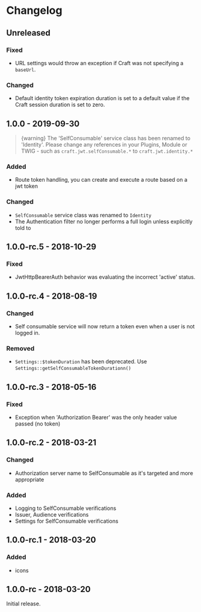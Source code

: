 Changelog
=========

## Unreleased
### Fixed
- URL settings would throw an exception if Craft was not specifying a `baseUrl`.

### Changed
- Default identity token expiration duration is set to a default value if the Craft session duration is set to zero.

## 1.0.0 - 2019-09-30
> {warning} The 'SelfConsumable' service class has been renamed to 'Identity'.  Please change any references in your Plugins, Module or TWIG - such as `craft.jwt.selfConsumable.*` to `craft.jwt.identity.*`

### Added
- Route token handling, you can create and execute a route based on a jwt token

### Changed
- `SelfConsumable` service class was renamed to `Identity`
- The Authentication filter no longer performs a full login unless explicitly told to

## 1.0.0-rc.5 - 2018-10-29
### Fixed
- JwtHttpBearerAuth behavior was evaluating the incorrect 'active' status.

## 1.0.0-rc.4 - 2018-08-19
### Changed
- Self consumable service will now return a token even when a user is not logged in.

### Removed
- `Settings::$tokenDuration` has been deprecated.  Use `Settings::getSelfConsumableTokenDurationn()`

## 1.0.0-rc.3 - 2018-05-16
### Fixed
- Exception when 'Authorization Bearer' was the only header value passed (no token)

## 1.0.0-rc.2 - 2018-03-21
### Changed
- Authorization server name to SelfConsumable as it's targeted and more appropriate

### Added
- Logging to SelfConsumable verifications
- Issuer, Audience verifications
- Settings for SelfConsumable verifications

## 1.0.0-rc.1 - 2018-03-20
### Added
- icons

## 1.0.0-rc - 2018-03-20
Initial release.
